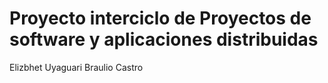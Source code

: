 # Proyecto interciclo de  Proyectos de software y aplicaciones distribuidas 
Elizbhet Uyaguari
Braulio Castro
